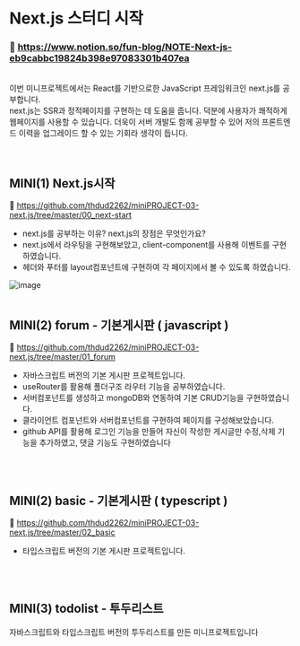 # Next.js 스터디 시작

### 📙 https://www.notion.so/fun-blog/NOTE-Next-js-eb9cabbc19824b398e97083301b407ea <br>
<br>
이번 미니프로젝트에서는 React를 기반으로한 JavaScript 프레임워크인 next.js를 공부합니다.<br>
next.js는 SSR과 정적페이지를 구현하는 데 도움을 줍니다. 덕분에 사용자가 쾌적하게 웹페이지를 사용할 수 있습니다. 더욱이 서버 개발도 함께 공부할 수 있어 저의 프론트엔드 이력을 업그레이드 할 수 있는 기회라 생각이 듭니다.
<br><br><br>

## MINI(1) Next.js시작
🔎 https://github.com/thdud2262/miniPROJECT-03-next.js/tree/master/00_next-start <br>
- next.js를 공부하는 이유? next.js의 장점은 무엇인가요?
- next.js에서 라우팅을 구현해보았고, client-component를 사용해 이벤트를 구현하였습니다.
- 헤더와 푸터를 layout컴포넌트에 구현하여 각 페이지에서 볼 수 있도록 하였습니다.

![image](https://github.com/thdud2262/miniPROJECT-03-next.js/assets/85012454/f7810416-3c1d-411a-bd3e-6dc77fa62fda)
<br>
<br>

## MINI(2) forum - 기본게시판 ( javascript ) <br>
🔎 https://github.com/thdud2262/miniPROJECT-03-next.js/tree/master/01_forum <br>
- 자바스크립트 버전의 기본 게시판 프로젝트입니다.
- useRouter를 활용해 폴더구조 라우터 기능을 공부하였습니다.
- 서버컴포넌트를 생성하고 mongoDB와 연동하여 기본 CRUD기능을 구현하였습니다. 
- 클라이언트 컴포넌트와 서버컴포넌트를 구현하여 페이지를 구성해보았습니다.
- github API를 활용해 로그인 기능을 만들어 자신이 작성한 게시글만 수정,삭제 기능을 추가하였고, 댓글 기능도 구현하였습니다
<br>
<br>

## MINI(2) basic - 기본게시판 ( typescript ) <br>
🔎 https://github.com/thdud2262/miniPROJECT-03-next.js/tree/master/02_basic <br>
- 타입스크립트 버전의 기본 게시판 프로젝트입니다.
<br>
<br>

## MINI(3) todolist - 투두리스트

자바스크립트와 타입스크립트 버전의 투두리스트를 만든 미니프로젝트입니다

